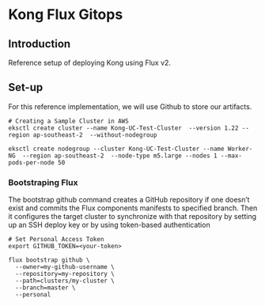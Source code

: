 # Kong Flux Gitops

## Introduction

Reference setup of deploying Kong using Flux v2.

## Set-up

For this reference implementation, we will use Github to store our artifacts.

```
# Creating a Sample Cluster in AWS
eksctl create cluster --name Kong-UC-Test-Cluster  --version 1.22 --region ap-southeast-2  --without-nodegroup

eksctl create nodegroup --cluster Kong-UC-Test-Cluster --name Worker-NG  --region ap-southeast-2  --node-type m5.large --nodes 1 --max-pods-per-node 50
```

### Bootstraping Flux 

The bootstrap github command creates a GitHub repository if one doesn’t exist and commits the Flux components manifests to specified branch. Then it configures the target cluster to synchronize with that repository by setting up an SSH deploy key or by using token-based authentication

```
# Set Personal Access Token
export GITHUB_TOKEN=<your-token>

flux bootstrap github \
  --owner=my-github-username \
  --repository=my-repository \
  --path=clusters/my-cluster \
  --branch=master \
  --personal
```